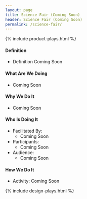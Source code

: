 ```yaml
---
layout: page
title: Science Fair (Coming Soon)
header: Science Fair (Coming Soon)
permalink: /science-fair/
---
```

<div class="row">
    <div class="col-md-3">
        {% include product-plays.html %}
    </div>
    <div class="col-md-6">
        <h4 class="Definition" id="Definition">
            Definition
        </h4>
		<ul>
		<li>Definition Coming Soon</li>
		</ul>
        <h4 class="What" id="What">
            What Are We Doing
        </h4>
	<ul>
        <li>Coming Soon</li>
	</ul>
        <h4 class="Why" id="Why">
            Why We Do It
        </h4>
            <ul>
                <li>Coming Soon</li>
	    </ul>
        <h4 class="Who" id="Who">
            Who Is Doing It
        </h4>
            <ul>
                <li>Facilitated By:
    	            <ul>
        	      <li>Coming Soon</li>
    	            </ul>
                 </li>
                <li>Participants:
    	            <ul>
                      <li>Coming Soon</li>
                    </ul>    
                </li>
                <li>Audience:
    	            <ul>
                      <li>Coming Soon</li>
                  </ul>    
                </li>
            </ul>
        <h4 class="How" id="How">
            How We Do It
        </h4>
            <ul>
               <li>Activity: Coming Soon</li>
            </ul>
    </div>
    <div class="col-md-3">
        {% include design-plays.html %}
    </div>
</div>
